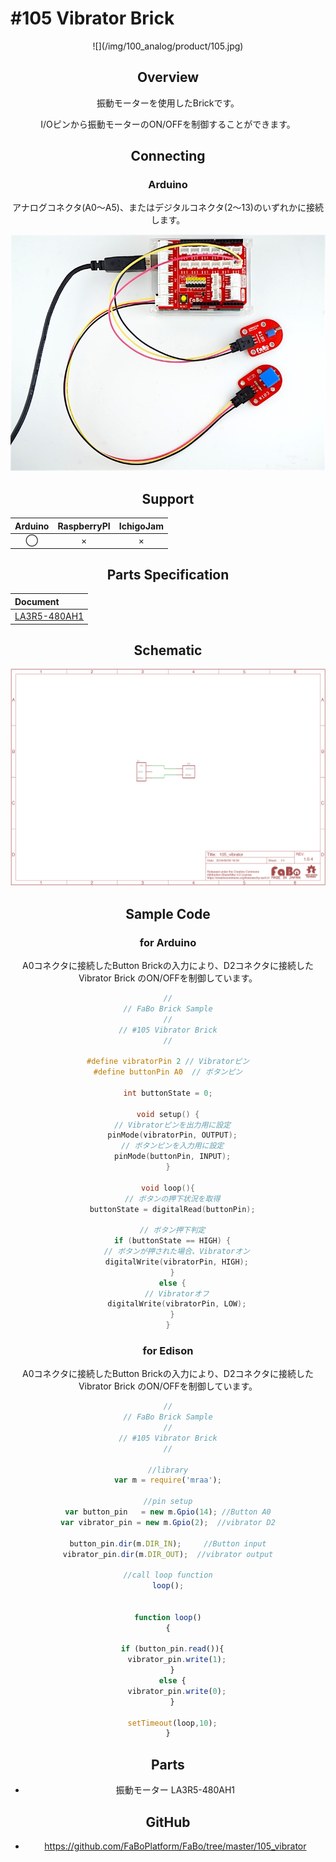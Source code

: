 # #105 Vibrator Brick

<center>![](/img/100_analog/product/105.jpg)
<!--COLORME-->

## Overview
振動モーターを使用したBrickです。

I/Oピンから振動モーターのON/OFFを制御することができます。

## Connecting

### Arduino
アナログコネクタ(A0〜A5)、またはデジタルコネクタ(2〜13)のいずれかに接続します。

![](/img/100_analog/connect/105_vibrator_connect.jpg)

## Support
|Arduino|RaspberryPI|IchigoJam|
|:--:|:--:|:--:|
|◯|×|×|

## Parts Specification
| Document |
|:--|
| [LA3R5-480AH1](http://akizukidenshi.com/catalog/g/gP-06744/) |

## Schematic
![](/img/100_analog/schematic/105_vibrator.png)

## Sample Code
### for Arduino
A0コネクタに接続したButton Brickの入力により、D2コネクタに接続したVibrator Brick のON/OFFを制御しています。

```c
//
// FaBo Brick Sample
//
// #105 Vibrator Brick
//

#define vibratorPin 2 // Vibratorピン
#define buttonPin A0  // ボタンピン

int buttonState = 0;

void setup() {
  // Vibratorピンを出力用に設定
  pinMode(vibratorPin, OUTPUT);
  // ボタンピンを入力用に設定
  pinMode(buttonPin, INPUT);
}

void loop(){
  // ボタンの押下状況を取得
  buttonState = digitalRead(buttonPin);

  // ボタン押下判定
  if (buttonState == HIGH) {
    // ボタンが押された場合、Vibratorオン
    digitalWrite(vibratorPin, HIGH);
  }
  else {
    // Vibratorオフ
    digitalWrite(vibratorPin, LOW);
  }
}
```

### for Edison
A0コネクタに接続したButton Brickの入力により、D2コネクタに接続したVibrator Brick のON/OFFを制御しています。
```js
//
// FaBo Brick Sample
//
// #105 Vibrator Brick
//

//library
var m = require('mraa');

//pin setup
var button_pin   = new m.Gpio(14); //Button A0
var vibrator_pin = new m.Gpio(2);  //vibrator D2

button_pin.dir(m.DIR_IN);     //Button input
vibrator_pin.dir(m.DIR_OUT);  //vibrator output

//call loop function
loop();


function loop()
{

  if (button_pin.read()){
    vibrator_pin.write(1);
  }
  else {
    vibrator_pin.write(0);
  }

  setTimeout(loop,10);
}
```

## Parts
- 振動モーター LA3R5-480AH1

## GitHub
- https://github.com/FaBoPlatform/FaBo/tree/master/105_vibrator
